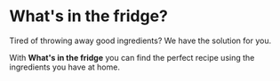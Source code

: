 # What's in the fridge?
Tired of throwing away good ingredients? We have the solution for you.

With **What's in the fridge** you can find the perfect recipe using the ingredients you have at home.


